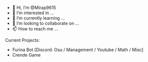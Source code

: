 - 👋 Hi, I’m @Mirap9615
- 👀 I’m interested in ...
- 🌱 I’m currently learning ...
- 💞️ I’m looking to collaborate on ...
- 📫 How to reach me ...

<!---
Mirap9615/Mirap9615 is a ✨ special ✨ repository because its `README.md` (this file) appears on your GitHub profile.
You can click the Preview link to take a look at your changes.
--->

Current Projects:
- Furina Bot [Discord: Osu / Management / Youtube / Math / Misc]
- Crende Game
